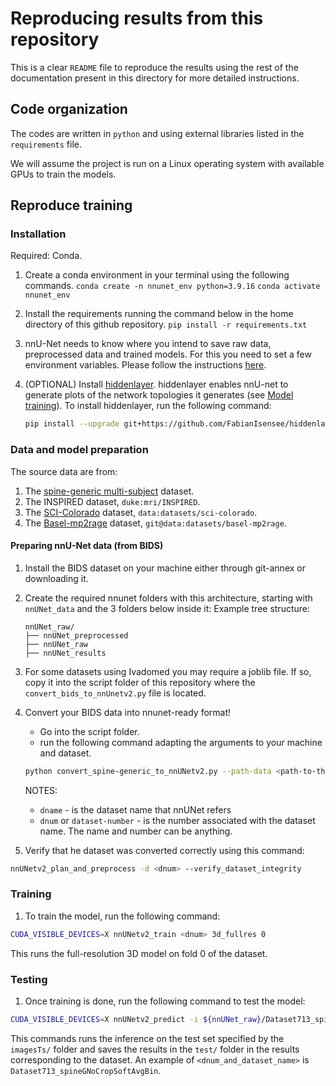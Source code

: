 # Reproducing results from this repository

This is a clear `README` file to reproduce the results using the rest of the documentation present in this directory for more detailed instructions.

## Code organization

The codes are written in `python` and using external libraries listed in the `requirements` file.

We will assume the project is run on a Linux operating system with available GPUs to train the models.

## Reproduce training

### Installation
Required: Conda.
1. Create a conda environment in your terminal using the following commands.
`conda create -n nnunet_env python=3.9.16`
`conda activate nnunet_env`

2. Install the requirements running the command below in the home directory of this github repository.
`pip install -r requirements.txt`

3. nnU-Net needs to know where you intend to save raw data, preprocessed data and trained models. For this you need to set a few environment variables. Please follow the instructions [here](https://github.com/MIC-DKFZ/nnUNet/blob/master/documentation/set_environment_variables.md).

4. (OPTIONAL) Install [hiddenlayer](https://github.com/waleedka/hiddenlayer). hiddenlayer enables nnU-net to generate
   plots of the network topologies it generates (see [Model training](how_to_use_nnunet.md#model-training)). 
To install hiddenlayer,
   run the following command:
    ```bash
    pip install --upgrade git+https://github.com/FabianIsensee/hiddenlayer.git
    ```

### Data and model preparation
The source data are from:
1. The [spine-generic multi-subject](https://github.com/spine-generic/data-multi-subject/) dataset.
2. The INSPIRED dataset, `duke:mri/INSPIRED`.
3. The [SCI-Colorado](https://github.com/ivadomed/model_seg_sci) dataset, `data:datasets/sci-colorado`.
4. The [Basel-mp2rage](https://github.com/ivadomed/model_seg_ms_mp2rage) dataset, `git@data:datasets/basel-mp2rage`.

#### Preparing nnU-Net data (from BIDS)
1. Install the BIDS dataset on your machine either through git-annex or downloading it.
2. Create the required nnunet folders with this architecture, starting with `nnUNet_data` and the 3 folders below inside it:
    Example tree structure:
    ```
    nnUNet_raw/
    ├── nnUNet_preprocessed
    ├── nnUNet_raw
    ├── nnUNet_results
3. For some datasets using Ivadomed you may require a joblib file. If so, copy it into the script folder of this repository where the ` convert_bids_to_nnUnetv2.py` file is located.
4. Convert your BIDS data into nnunet-ready format!
    * Go into the script folder.
    * run the following command adapting the arguments to your machine and dataset.

    ```bash
    python convert_spine-generic_to_nnUNetv2.py --path-data <path-to-the-copied-dataset> --split 0.8 0.2 --label-suffix seg-manual --contrast T1w T2w --path-out ${nnUNet_raw} -dname spineGNoCropSoftAvgBin -dnum <dnum> --seed <nSeed>
    ```

    NOTES:
    - `dname` - is the dataset name that nnUNet refers
    - `dnum` or `dataset-number` - is the number associated with the dataset name. The name and number can be anything. 

5. Verify that he dataset was converted correctly using this command:
```bash
nnUNetv2_plan_and_preprocess -d <dnum> --verify_dataset_integrity
```

<!-- #### Setup of the nnU-Net architecture
1.  -->

### Training
1. To train the model, run the following command:

```bash
CUDA_VISIBLE_DEVICES=X nnUNetv2_train <dnum> 3d_fullres 0
```

This runs the full-resolution 3D model on fold 0 of the dataset.

### Testing
1. Once training is done, run the following command to test the model:

```bash
CUDA_VISIBLE_DEVICES=X nnUNetv2_predict -i ${nnUNet_raw}/Dataset713_spineGNoCropSoftAvgBin/imagesTs -o <path-to-nnunet-folder>/nnUNet_results/<dnum_and_dataset_name>/test -d <dnum> -f 0 -c 3d_fullres
```

This commands runs the inference on the test set specified by the `imagesTs/` folder and saves the results in the `test/` folder in the results corresponding to the dataset. An example of `<dnum_and_dataset_name>` is `Dataset713_spineGNoCropSoftAvgBin`.



